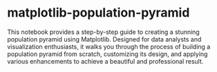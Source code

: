 # matplotlib-population-pyramid
This notebook provides a step-by-step guide to creating a stunning population pyramid using Matplotlib. Designed for data analysts and visualization enthusiasts, it walks you through the process of building a population pyramid from scratch, customizing its design, and applying various enhancements to achieve a beautiful and professional result. 
